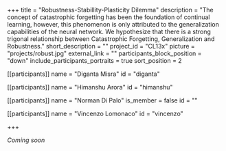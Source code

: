 +++
title = "Robustness-Stabillity-Plasticity Dilemma"
description = "The concept of catastrophic forgetting has been the foundation of continual learning, however, this phenomenon is only attributed to the generalization capabilities of the neural network. We hypothesize that there is a strong trigonal relationship between Catastrophic Forgetting, Generalization and Robustness."
short_description = ""
project_id = "CL13x"
picture = "projects/robust.jpg"
external_link = ""
participants_block_position = "down"
include_participants_portraits = true
sort_position = 2

[[participants]]
    name = "Diganta Misra"
    id = "diganta"

[[participants]]
    name = "Himanshu Arora"
    id = "himanshu"

[[participants]]
    name = "Norman Di Palo"
    is_member = false
    id = ""

[[participants]]
    name = "Vincenzo Lomonaco"
    id = "vincenzo"

+++

*Coming soon*